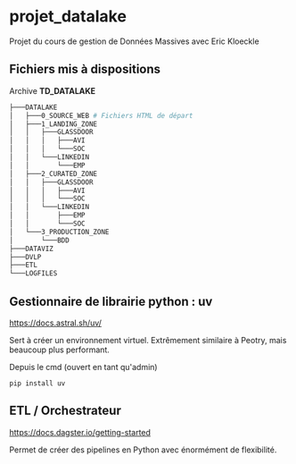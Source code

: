 # projet_datalake
Projet du cours de gestion de Données Massives avec Eric Kloeckle

## Fichiers mis à dispositions

Archive **TD_DATALAKE**

```bash
├───DATALAKE
│   ├───0_SOURCE_WEB # Fichiers HTML de départ
│   ├───1_LANDING_ZONE
│   │   ├───GLASSDOOR
│   │   │   ├───AVI
│   │   │   └───SOC
│   │   └───LINKEDIN
│   │       └───EMP
│   ├───2_CURATED_ZONE
│   │   ├───GLASSDOOR
│   │   │   ├───AVI
│   │   │   └───SOC
│   │   └───LINKEDIN
│   │       ├───EMP
│   │       └───SOC
│   └───3_PRODUCTION_ZONE
│       └───BDD
├───DATAVIZ
├───DVLP
├───ETL
└───LOGFILES
```



 ## Gestionnaire de librairie python : uv
 https://docs.astral.sh/uv/

 Sert à créer un environnement virtuel.
 Extrêmement similaire à Peotry, mais beaucoup plus performant.

Depuis le cmd (ouvert en tant qu'admin)
```
pip install uv
```

## ETL / Orchestrateur
https://docs.dagster.io/getting-started

Permet de créer des pipelines en Python avec énormément de flexibilité.
